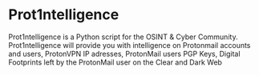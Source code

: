 # Prot1ntelligence
Prot1ntelligence is a Python script for the OSINT &amp; Cyber Community. Prot1ntelligence will provide you with intelligence on Protonmail accounts and users, ProtonVPN IP adresses, ProtonMail users PGP Keys, Digital Footprints left by the ProtonMail user on the Clear and Dark Web 
